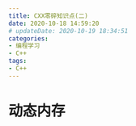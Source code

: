 ```yaml
---
title: CXX零碎知识点(二)
date: 2020-10-18 14:59:20
# updateDate: 2020-10-19 18:34:51
categories:
- 编程学习
- C++
tags:
- C++
---
```


# 动态内存

